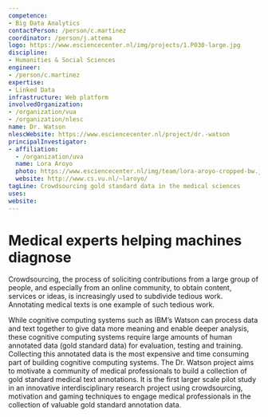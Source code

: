 ```yaml
---
competence:
- Big Data Analytics
contactPerson: /person/c.martinez
coordinator: /person/j.attema
logo: https://www.esciencecenter.nl/img/projects/1.P030-large.jpg
discipline:
- Humanities & Social Sciences
engineer:
- /person/c.martinez
expertise:
- Linked Data
infrastructure: Web platform
involvedOrganization:
- /organization/vua
- /organization/nlesc
name: Dr. Watson
nlescWebsite: https://www.esciencecenter.nl/project/dr.-watson
principalInvestigator:
- affiliation:
  - /organization/uva
  name: Lora Aroyo
  photo: https://www.esciencecenter.nl/img/team/lora-aroyo-cropped-bw.jpg
  website: http://www.cs.vu.nl/~laroyo/
tagLine: Crowdsourcing gold standard data in the medical sciences
uses:
website:
---
```

# Medical experts helping machines diagnose

Crowdsourcing, the process of soliciting contributions from a large group of people, and especially from an online community, to obtain content, services or ideas, is increasingly used to subdivide tedious work. Annotating medical texts is one example of such tedious work.

While cognitive computing systems such as IBM’s Watson can process data and text together to give data more meaning and enable deeper analysis, these cognitive computing systems require large amounts of human annotated data (gold standard data) for evaluation, testing and training. Collecting this annotated data is the most expensive and time consuming part of building cognitive computing systems. The Dr. Watson project aims to motivate a community of medical professionals to build a collection of gold standard medical text annotations. It is the first larger scale pilot study in an innovative interdisciplinary research project using crowdsourcing, motivation and gaming techniques to engage medical professionals in the collection of valuable gold standard annotation data.
